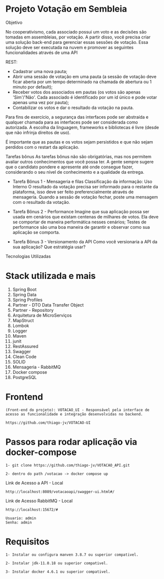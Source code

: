 # Projeto Votação em Sembleia 

Objetivo

No cooperativismo, cada associado possui um voto e as decisões são tomadas em assembleias, por votação.
A partir disso, você precisa criar uma solução back-end para gerenciar essas sessões de votação.
Essa solução deve ser executada na nuvem e promover as seguintes funcionalidades através de uma API

REST:
* Cadastrar uma nova pauta;
* Abrir uma sessão de votação em uma pauta (a sessão de votação deve ficar aberta por um tempo determinado na chamada de abertura ou 1 minuto por default);
* Receber votos dos associados em pautas (os votos são apenas 'Sim'/'Não'. Cada associado é identificado por um id único e pode votar apenas uma vez por pauta);
* Contabilizar os votos e dar o resultado da votação na pauta.

Para fins de exercício, a segurança das interfaces pode ser abstraída e qualquer chamada para as interfaces
pode ser considerada como autorizada. A escolha da linguagem, frameworks e bibliotecas é livre (desde que
não infrinja direitos de uso).

É importante que as pautas e os votos sejam persistidos e que não sejam perdidos com o restart da aplicação.

Tarefas bônus
As tarefas bônus não são obrigatórias, mas nos permitem avaliar outros conhecimentos que você possa ter.
A gente sempre sugere que o candidato pondere e apresente até onde consegue fazer, considerando o seu
nível de conhecimento e a qualidade da entrega.


* Tarefa Bônus 1 - Mensageria e filas
   Classificação da informação: Uso Interno
   O resultado da votação precisa ser informado para o restante da plataforma, isso deve ser feito preferencialmente através de mensageria. Quando a sessão de votação fechar, poste uma mensagem com o resultado da votação.


* Tarefa Bônus 2 - Performance
   Imagine que sua aplicação possa ser usada em cenários que existam centenas de milhares de votos. Ela deve se comportar de maneira performática nesses cenários;
   Testes de performance são uma boa maneira de garantir e observar como sua aplicação se comporta.


* Tarefa Bônus 3 - Versionamento da API
   Como você versionaria a API da sua aplicação? Que estratégia usar?


Tecnologias Utilizadas

# Stack utilizada e mais

1. Spring Boot
2. Spring Data
3. Spring Profiles
4. Partner - DTO Data Transfer Object
5. Partner - Repository
6. Arquitetura de MicroServiços
7. MapStruct
8. Lombok
9. Logger
10. Maven
11. junit
12. RestAssured
13. Swagger
14. Clean Code
15. SOLID
16. Mensageria - RabbitMQ
17. Docker compose
18. PostgreSQL


# Frontend 
```
(Front-end do projeto): VOTACAO_UI - Responsável pela interface de acesso as funcionalidade e integração desenvolvidas no backend.

https://github.com/thiago-jv/VOTACAO-UI
```

# Passos para rodar aplicação via docker-compose

```
1- git clone https://github.com/thiago-jv/VOTACAO_API.git

2- dentro do path /votacao -> docker compose up
```

Link de Acesso a API - Local

```
http://localhost:8089/votacaoapi/swagger-ui.html#/
```

Link de Acesso RabbitMQ - Local
```
http://localhost:15672/#

Usuario: admin
Senha: admin
```

# Requisitos
```
1- Instalar ou configura manven 3.8.7 ou superior compativel.

2- Instalar jdk-11.0.18 ou superior compativel.

3- Instalar docker 4.6.1 ou superior compativel.
```



